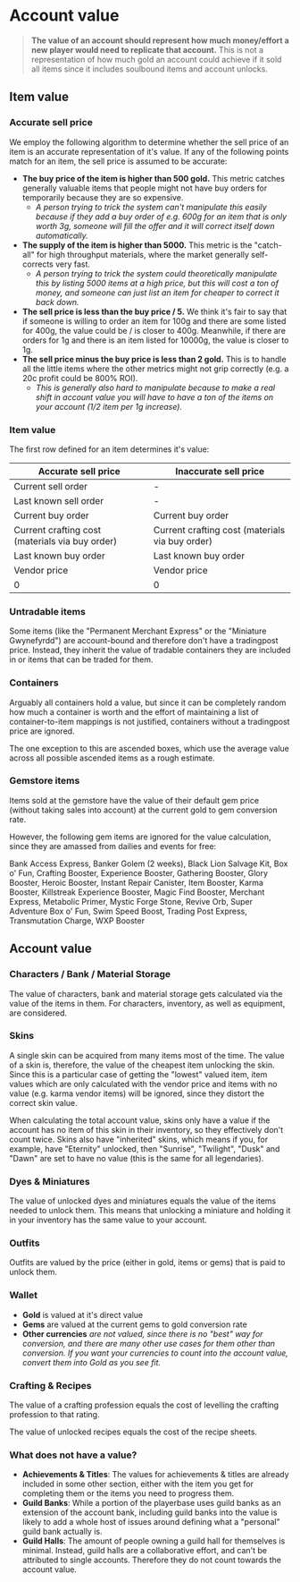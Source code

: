 # Account value

> **The value of an account should represent how much money/effort a new player would need to replicate that account.** This is not a representation of how much gold an account could achieve if it sold all items since it includes soulbound items and account unlocks.

## Item value

### Accurate sell price

We employ the following algorithm to determine whether the sell price of an item is an accurate representation of it's value. If any of the following points match for an item, the sell price is assumed to be accurate:

- **The buy price of the item is higher than 500 gold.** This metric catches generally valuable items that people might not have buy orders for temporarily because they are so expensive.
  - *A person trying to trick the system can't manipulate this easily because if they add a buy order of e.g. 600g for an item that is only worth 3g, someone will fill the offer and it will correct itself down automatically.*
- **The supply of the item is higher than 5000.** This metric is the "catch-all" for high throughput materials, where the market generally self-corrects very fast.
  - *A person trying to trick the system could theoretically manipulate this by listing 5000 items at a high price, but this will cost a ton of money, and someone can just list an item for cheaper to correct it back down.*
- **The sell price is less than the buy price / 5.** We think it's fair to say that if someone is willing to order an item for 100g and there are some listed for 400g, the value could be / is closer to 400g. Meanwhile, if there are orders for 1g and there is an item listed for 10000g, the value is closer to 1g.
- **The sell price minus the buy price is less than 2 gold.** This is to handle all the little items where the other metrics might not grip correctly (e.g. a 20c profit could be 800% ROI). 
  - *This is generally also hard to manipulate because to make a real shift in account value you will have to have a ton of the items on your account (1/2 item per 1g increase).*

### Item value

The first row defined for an item determines it's value:

| **Accurate sell price**                         | **Inaccurate sell price**                       |
|-------------------------------------------------|-------------------------------------------------|
| Current sell order                              | -                                               |
| Last known sell order                           | -                                               |
| Current buy order                               | Current buy order                               |
| Current crafting cost (materials via buy order) | Current crafting cost (materials via buy order) |
| Last known buy order                            | Last known buy order                            |
| Vendor price                                    | Vendor price                                    |
| 0                                               | 0                                               |

### Untradable items

Some items (like the "Permanent Merchant Express" or the "Miniature Gwynefyrdd") are account-bound and therefore don't have a tradingpost price. Instead, they inherit the value of tradable containers they are included in or items that can be traded for them.

### Containers

Arguably all containers hold a value, but since it can be completely random how much a container is worth and the effort of maintaining a list of container-to-item mappings is not justified, containers without a tradingpost price are ignored.

The one exception to this are ascended boxes, which use the average value across all possible ascended items as a rough estimate.

### Gemstore items

Items sold at the gemstore have the value of their default gem price (without taking sales into account) at the current gold to gem conversion rate.

However, the following gem items are ignored for the value calculation, since they are amassed from dailies and events for free:

Bank Access Express, Banker Golem (2 weeks), Black Lion Salvage Kit, Box o' Fun, Crafting Booster, Experience Booster, Gathering Booster, Glory Booster, Heroic Booster, Instant Repair Canister, Item Booster, Karma Booster, Killstreak Experience Booster, Magic Find Booster, Merchant Express, Metabolic Primer, Mystic Forge Stone, Revive Orb, Super Adventure Box o' Fun, Swim Speed Boost, Trading Post Express, Transmutation Charge, WXP Booster

## Account value

### Characters / Bank / Material Storage

The value of characters, bank and material storage gets calculated via the value of the items in them. For characters, inventory, as well as equipment, are considered.

### Skins

A single skin can be acquired from many items most of the time. The value of a skin is, therefore, the value of the cheapest item unlocking the skin. Since this is a particular case of getting the "lowest" valued item, item values which are only calculated with the vendor price and items with no value (e.g. karma vendor items) will be ignored, since they distort the correct skin value.

When calculating the total account value, skins only have a value if the account has no item of this skin in their inventory, so they effectively don't count twice. Skins also have "inherited" skins, which means if you, for example, have "Eternity" unlocked, then "Sunrise", "Twilight", "Dusk" and "Dawn" are set to have no value (this is the same for all legendaries).

### Dyes & Miniatures

The value of unlocked dyes and miniatures equals the value of the items needed to unlock them. This means that unlocking a miniature and holding it in your inventory has the same value to your account.

### Outfits

Outfits are valued by the price (either in gold, items or gems) that is paid to unlock them.

### Wallet

- **Gold** is valued at it's direct value
- **Gems** are valued at the current gems to gold conversion rate
- **Other currencies** *are not valued, since there is no "best" way for conversion, and there are many other use cases for them other than conversion. If you want your currencies to count into the account value, convert them into Gold as you see fit.*

### Crafting & Recipes

The value of a crafting profession equals the cost of levelling the crafting profession to that rating.

The value of unlocked recipes equals the cost of the recipe sheets.

### What does not have a value?

- **Achievements & Titles**: The values for achievements & titles are already included in some other section, either with the item you get for completing them or the items you need to progress them.
- **Guild Banks**: While a portion of the playerbase uses guild banks as an extension of the account bank, including guild banks into the value is likely to add a whole host of issues around defining what a "personal" guild bank actually is.
- **Guild Halls**: The amount of people owning a guild hall for themselves is minimal. Instead, guild halls are a collaborative effort, and can't be attributed to single accounts. Therefore they do not count towards the account value.
